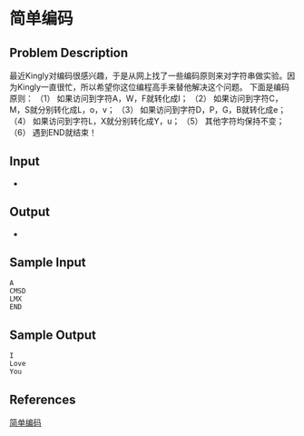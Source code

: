 # 简单编码

## Problem Description

最近Kingly对编码很感兴趣，于是从网上找了一些编码原则来对字符串做实验。因为Kingly一直很忙，所以希望你这位编程高手来替他解决这个问题。 下面是编码原则： （1） 如果访问到字符A，W，F就转化成I； （2） 如果访问到字符C，M，S就分别转化成L，o，v； （3） 如果访问到字符D，P，G，B就转化成e； （4） 如果访问到字符L，X就分别转化成Y，u； （5） 其他字符均保持不变； （6） 遇到END就结束！
 
## Input

-

## Output

-

## Sample Input

```
A
CMSD
LMX
END
```

## Sample Output

```
I
Love
You 
```

## References

[简单编码](http://cpp.zjut.edu.cn/ShowProblem.aspx?ShowID=1009)
